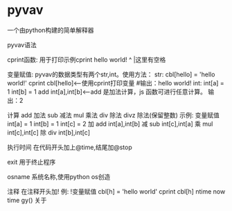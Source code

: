 # pyvav
一个由python构建的简单解释器

pyvav语法

cprint函数:
  用于打印示例cprint hello world!
                   ^
                   |这里有空格

变量赋值:
  pyvav的数据类型有两个str,int。使用方法：
  str:
    cbl[hello] = 'hello world!'
    cprint cbl[hello]<--使用cprint打印变量
    #输出：hello world!
  int:
    int[a] = 1
    int[b] = 1
    add int[a],int[b]<--add 是加法计算，js 函数可进行任意计算。
    输出：2

计算
  add 加法
  sub 减法
  mul 乘法
  div 除法
  divz 除法(保留整数)
  示例:
      变量赋值
      int[a] = 1
      int[b] = 1
      int[c] = 2
      加
      add int[a],int[b]
      减
      sub int[c],int[a]
      乘
      mul int[c],int[c]
      除
      div int[b],int[c]

执行时间
  在代码开头加上@time,结尾加@stop

exit
  用于终止程序

osname
  系统名称,使用python os创造

注释
  在注释开头加!
  例:
    !变量赋值
    cbl[h] = 'hello world'
    cprint cbl[h]
ntime
  now time
gy()
  关于
